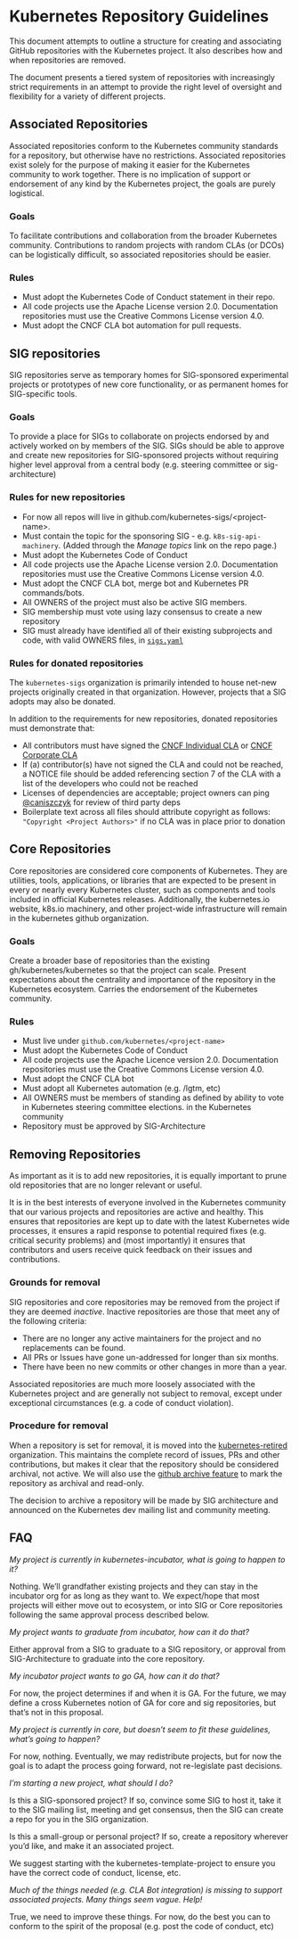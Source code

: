 # Kubernetes Repository Guidelines

This document attempts to outline a structure for creating and associating GitHub repositories with the Kubernetes project. It also describes how and when
repositories are removed.

The document presents a tiered system of repositories with increasingly strict requirements in an attempt to provide the right level of oversight and flexibility for a variety of different projects.

## Associated Repositories

Associated repositories conform to the Kubernetes community standards for a repository, but otherwise have no restrictions. Associated repositories exist solely for the purpose of making it easier for the Kubernetes community to work together. There is no implication of support or endorsement of any kind by the Kubernetes project, the goals are purely logistical.

### Goals

To facilitate contributions and collaboration from the broader Kubernetes community.  Contributions to random projects with random CLAs (or DCOs) can be logistically difficult, so associated repositories should be easier.


### Rules

   * Must adopt the Kubernetes Code of Conduct statement in their repo.
   * All code projects use the Apache License version 2.0. Documentation repositories must use the Creative Commons License version 4.0.
   * Must adopt the CNCF CLA bot automation for pull requests.


## SIG repositories

SIG repositories serve as temporary homes for SIG-sponsored experimental projects or prototypes of new core functionality, or as permanent homes for SIG-specific tools.

### Goals

To provide a place for SIGs to collaborate on projects endorsed by and actively worked on by members of the SIG. SIGs should be able to approve and create new repositories for SIG-sponsored projects without requiring higher level approval from a central body (e.g. steering committee or sig-architecture)

### Rules for new repositories

   * For now all repos will live in github.com/kubernetes-sigs/\<project-name\>.
   * Must contain the topic for the sponsoring SIG - e.g. `k8s-sig-api-machinery`.  (Added through the *Manage topics* link on the repo page.)
   * Must adopt the Kubernetes Code of Conduct
   * All code projects use the Apache License version 2.0. Documentation repositories must use the Creative Commons License version 4.0.
   * Must adopt the CNCF CLA bot, merge bot and Kubernetes PR commands/bots.
   * All OWNERS of the project must also be active SIG members.
   * SIG membership must vote using lazy consensus to create a new repository
   * SIG must already have identified all of their existing subprojects and code, with valid OWNERS files, in [`sigs.yaml`](https://github.com/kubernetes/community/blob/master/sigs.yaml)

### Rules for donated repositories

The `kubernetes-sigs` organization is primarily intended to house net-new
projects originally created in that organization. However, projects that a SIG
adopts may also be donated.

In addition to the requirements for new repositories, donated repositories must demonstrate that:

   * All contributors must have signed the [CNCF Individual CLA](https://github.com/cncf/cla/blob/master/individual-cla.pdf)
   or [CNCF Corporate CLA](https://github.com/cncf/cla/blob/master/corporate-cla.pdf)
   * If (a) contributor(s) have not signed the CLA and could not be reached, a NOTICE
   file should be added referencing section 7 of the CLA with a list of the developers who could not be reached
   * Licenses of dependencies are acceptable; project owners can ping [@caniszczyk](https://github.com/caniszczyk) for review of third party deps
   * Boilerplate text across all files should attribute copyright as follows: `"Copyright <Project Authors>"` if no CLA was in place prior to donation

## Core Repositories

Core repositories are considered core components of Kubernetes. They are utilities, tools, applications, or libraries that are expected to be present in every or nearly every Kubernetes cluster, such as components and tools included in official Kubernetes releases. Additionally, the kubernetes.io website, k8s.io machinery, and other project-wide infrastructure will remain in the kubernetes github organization.

### Goals
Create a broader base of repositories than the existing gh/kubernetes/kubernetes so that the project can scale. Present expectations about the centrality and importance of the repository in the Kubernetes ecosystem. Carries the endorsement of the Kubernetes community.

### Rules

   * Must live under `github.com/kubernetes/<project-name>`
   * Must adopt the Kubernetes Code of Conduct
   * All code projects use the Apache Licence version 2.0. Documentation repositories must use the Creative Commons License version 4.0.
   * Must adopt the CNCF CLA bot
   * Must adopt all Kubernetes automation (e.g. /lgtm, etc)
   * All OWNERS must be members of standing as defined by ability to vote in Kubernetes steering committee elections. in the Kubernetes community
   * Repository must be approved by SIG-Architecture

## Removing Repositories

As important as it is to add new repositories, it is equally important to
prune old repositories that are no longer relevant or useful.

It is in the best interests of everyone involved in the Kubernetes community
that our various projects and repositories are active and healthy. This
ensures that repositories are kept up to date with the latest Kubernetes
wide processes, it ensures a rapid response to potential required fixes
(e.g. critical security problems) and (most importantly) it ensures that
contributors and users receive quick feedback on their issues and
contributions.

### Grounds for removal
SIG repositories and core repositories may be removed from the project if they
are deemed _inactive_. Inactive repositories are those that meet any of the
following criteria:

   * There are no longer any active maintainers for the project and no
replacements can be found.
   * All PRs or Issues have gone un-addressed for longer than six months.
   * There have been no new commits or other changes in more than a year.

Associated repositories are much more loosely associated with the Kubernetes
project and are generally not subject to removal, except under exceptional
circumstances (e.g. a code of conduct violation).


### Procedure for removal
When a repository is set for removal, it is moved into the
[kubernetes-retired](https://github.com/kubernetes-retired) organization.
This maintains the
complete record of issues, PRs and other contributions, but makes it clear
that the repository should be considered archival, not active. We will also
use the [github archive feature](https://help.github.com/articles/archiving-a-github-repository/) to mark the repository as archival and read-only.

The decision to archive a repository will be made by SIG architecture and
announced on the Kubernetes dev mailing list and community meeting.

## FAQ

*My project is currently in kubernetes-incubator, what is going to happen to it?*

Nothing. We’ll grandfather existing projects and they can stay in the incubator org for as long as they want to. We expect/hope that most projects will either move out to ecosystem, or into SIG or Core repositories following the same approval process described below.



*My project wants to graduate from incubator, how can it do that?*

Either approval from a SIG to graduate to a SIG repository, or approval from SIG-Architecture to graduate into the core repository.



*My incubator project wants to go GA, how can it do that?*

For now, the project determines if and when it is GA. For the future, we may define a cross Kubernetes notion of GA for core and sig repositories, but that’s not in this proposal.



*My project is currently in core, but doesn’t seem to fit these guidelines, what’s going to happen?*

For now, nothing. Eventually, we may redistribute projects, but for now the goal is to adapt the process going forward, not re-legislate past decisions.



*I’m starting a new project, what should I do?*

Is this a SIG-sponsored project? If so, convince some SIG to host it, take it to the SIG mailing list, meeting and get consensus, then the SIG can create a repo for you in the SIG organization.



Is this a small-group or personal project? If so, create a repository wherever you’d like, and make it an associated project.



We suggest starting with the kubernetes-template-project to ensure you have the correct code of conduct, license, etc.



*Much of the things needed (e.g. CLA Bot integration) is missing to support associated projects. Many things seem vague. Help!*

True, we need to improve these things. For now, do the best you can to conform to the spirit of the proposal (e.g. post the code of conduct, etc)
